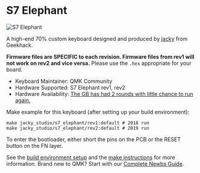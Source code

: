 # S7 Elephant

![S7 Elephant](https://i.imgur.com/CaHxKBJ.jpg)

A high-end 70% custom keyboard designed and produced by [jacky](https://geekhack.org/index.php?action=profile;u=63864) from Geekhack.

**Firmware files are SPECIFIC to each revision. Firmware files from rev1 will not work on rev2 and vice versa.** Please use the `.hex` appropriate for your board.

* Keyboard Maintainer: QMK Community
* Hardware Supported: S7 Elephant rev1, rev2
* Hardware Availability: [The GB has had 2 rounds with little chance to run again.](https://geekhack.org/index.php?topic=96434.0)

Make example for this keyboard (after setting up your build environment):

    make jacky_studio/s7_elephant/rev1:default # 2018 run
    make jacky_studio/s7_elephant/rev2:default # 2019 run

To enter the bootloader, either short the pins on the PCB or the RESET button on the FN layer.

See the [build environment setup](https://docs.qmk.fm/#/getting_started_build_tools) and the [make instructions](https://docs.qmk.fm/#/getting_started_make_guide) for more information. Brand new to QMK? Start with our [Complete Newbs Guide](https://docs.qmk.fm/#/newbs).
